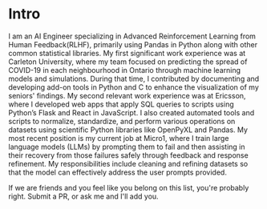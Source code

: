 # Intro

I am an AI Engineer specializing in Advanced Reinforcement Learning from Human Feedback(RLHF), primarily using Pandas in
Python along with other common statistical libraries. My first significant work experience was at Carleton University,
where my team focused on predicting the spread of COVID-19 in each neighbourhood in Ontario through machine learning
models and simulations. During that time, I contributed by documenting and developing add-on tools in Python and C to
enhance the visualization of my seniors' findings. My second relevant work experience was at Ericsson, where I developed
web apps that apply SQL queries to scripts using Python’s Flask and React in JavaScript. I also created automated tools
and scripts to normalize, standardize, and perform various operations on datasets using scientific Python libraries like
OpenPyXL and Pandas. My most recent position is my current job at Micro1, where I train large language models (LLMs) by
prompting them to fail and then assisting in their recovery from those failures safely through feedback and response
refinement. My responsibilities include cleaning and refining datasets so that the model can effectively address the
user prompts provided.

If we are friends and you feel like you belong on this list, you're probably right. Submit a PR, or ask me and I'll add you.
